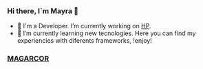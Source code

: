 ### Hi there, I`m Mayra 👋

- :cactus: I'm a Developer. I’m currently working on [HP](https://hpscds.com/).
- :cactus: I’m currently learning new tecnologies. Here you can find my experiencies with diferents frameworks, !enjoy!

### [MAGARCOR](https://mayragarciaac.github.io/magarcor/)
